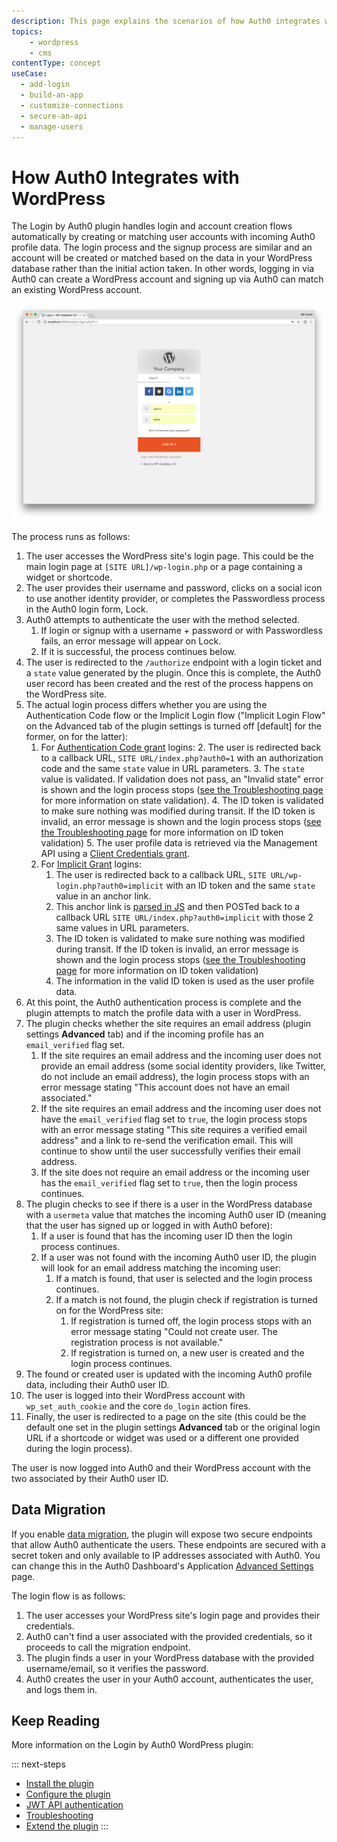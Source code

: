 ```yaml
---
description: This page explains the scenarios of how Auth0 integrates with WordPress.
topics:
    - wordpress
    - cms
contentType: concept
useCase:
  - add-login
  - build-an-app
  - customize-connections
  - secure-an-api
  - manage-users  
---
```


# How Auth0 Integrates with WordPress

The Login by Auth0 plugin handles login and account creation flows automatically by creating or matching user accounts with incoming Auth0 profile data. The login process and the signup process are similar and an account will be created or matched based on the data in your WordPress database rather than the initial action taken. In other words, logging in via Auth0 can create a WordPress account and signing up via Auth0 can match an existing WordPress account. 

![](/media/articles/cms/wordpress/plugin-auth-page.png)

The process runs as follows:

1. The user accesses the WordPress site's login page. This could be the main login page at `[SITE URL]/wp-login.php` or a page containing a widget or shortcode. 
2. The user provides their username and password, clicks on a social icon to use another identity provider, or completes the Passwordless process in the Auth0 login form, Lock. 
3. Auth0 attempts to authenticate the user with the method selected. 
	1. If login or signup with a username + password or with Passwordless fails, an error message will appear on Lock. 
	2. If it is successful, the process continues below. 
4. The user is redirected to the `/authorize` endpoint with a login ticket and a `state` value generated by the plugin. Once this is complete, the Auth0 user record has been created and the rest of the process happens on the WordPress site. 
5. The actual login process differs whether you are using the Authentication Code flow or the Implicit Login flow ("Implicit Login Flow" on the Advanced tab of the plugin settings is turned off [default] for the former, on for the latter):
	1. For [Authentication Code grant](https://auth0.com/docs/api-auth/tutorials/authorization-code-grant) logins:
		2. The user is redirected back to a callback URL, `SITE URL/index.php?auth0=1` with an authorization code and the same `state` value in URL parameters. 
		3. The `state` value is validated. If validation does not pass, an "Invalid state" error is shown and the login process stops ([see the Troubleshooting page](/cms/wordpress/troubleshoot) for more information on state validation).
		4. The ID token is validated to make sure nothing was modified during transit. If the ID token is invalid, an error message is shown and the login process stops ([see the Troubleshooting page](/cms/wordpress/troubleshoot) for more information on ID token validation)
		5. The user profile data is retrieved via the Management API using a [Client Credentials grant](https://auth0.com/docs/api-auth/grant/client-credentials).
	2. For [Implicit Grant](https://auth0.com/docs/api-auth/tutorials/implicit-grant) logins:
		1. The user is redirected back to a callback URL, `SITE URL/wp-login.php?auth0=implicit` with an ID token and the same `state` value in an anchor link.
		2. This anchor link is [parsed in JS](https://github.com/auth0/wp-auth0/blob/master/assets/js/implicit-login.js) and then POSTed back to a callback URL `SITE URL/index.php?auth0=implicit` with those 2 same values in URL parameters.
		3. The ID token is validated to make sure nothing was modified during transit. If the ID token is invalid, an error message is shown and the login process stops ([see the Troubleshooting page](/cms/wordpress/troubleshoot) for more information on ID token validation)
		4. The information in the valid ID token is used as the user profile data. 
6. At this point, the Auth0 authentication process is complete and the plugin attempts to match the profile data with a user in WordPress.
7. The plugin checks whether the site requires an email address (plugin settings **Advanced** tab) and if the incoming profile has an `email_verified` flag set.
	1. If the site requires an email address and the incoming user does not provide an email address (some social identity providers, like Twitter, do not include an email address), the login process stops with an error message stating "This account does not have an email associated." 
	2. If the site requires an email address and the incoming user does not have the `email_verified` flag set to `true`, the login process stops with an error message stating "This site requires a verified email address" and a link to re-send the verification email. This will continue to show until the user successfully verifies their email address. 
	3. If the site does not require an email address or the incoming user has the `email_verified` flag set to `true`, then the login process continues. 
8. The plugin checks to see if there is a user in the WordPress database with a `usermeta` value that matches the incoming Auth0 user ID (meaning that the user has signed up or logged in with Auth0 before):
	1. If a user is found that has the incoming user ID then the login process continues.
	2. If a user was not found with the incoming Auth0 user ID, the plugin will look for an email address matching the incoming user:
		1. If a match is found, that user is selected and the login process continues.
		2. If a match is not found, the plugin check if registration is turned on for the WordPress site:
			1. If registration is turned off, the login process stops with an error message stating "Could not create user. The registration process is not available."
			2. If registration is turned on, a new user is created and the login process continues.
9. The found or created user is updated with the incoming Auth0 profile data, including their Auth0 user ID. 
10. The user is logged into their WordPress account with `wp_set_auth_cookie` and the core `do_login` action fires. 
11. Finally, the user is redirected to a page on the site (this could be the default one set in the plugin settings **Advanced** tab or the original login URL if a shortcode or widget was used or a different one provided during the login process).

The user is now logged into Auth0 and their WordPress account with the two associated by their Auth0 user ID. 

## Data Migration

If you enable [data migration](/connections/database/migrating), the plugin will expose two secure endpoints that allow Auth0 authenticate the users. These endpoints are secured with a secret token and only available to IP addresses associated with Auth0. You can change this in the Auth0 Dashboard's Application [Advanced Settings](${manage_url}/#/applications) page.

The login flow is as follows:

1. The user accesses your WordPress site's login page and provides their credentials.
2. Auth0 can't find a user associated with the provided credentials, so it proceeds to call the migration endpoint.
3. The plugin finds a user in your WordPress database with the provided username/email, so it verifies the password.
4. Auth0 creates the user in your Auth0 account, authenticates the user, and logs them in.

## Keep Reading

More information on the Login by Auth0 WordPress plugin:

::: next-steps
* [Install the plugin](/cms/wordpress/installation)
* [Configure the plugin](/cms/wordpress/configuration)
* [JWT API authentication](/cms/wordpress/jwt-authentication)
* [Troubleshooting](/cms/wordpress/troubleshoot)
* [Extend the plugin](/cms/wordpress/extending)
:::